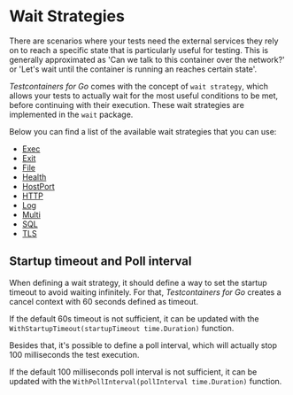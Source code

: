 # Wait Strategies

There are scenarios where your tests need the external services they rely on to reach a specific state that is particularly useful for testing. This is generally approximated as 'Can we talk to this container over the network?' or 'Let's wait until the container is running an reaches certain state'.

_Testcontainers for Go_ comes with the concept of `wait strategy`, which allows your tests to actually wait for the most useful conditions to be met, before continuing with their execution. These wait strategies are implemented in the `wait` package.

Below you can find a list of the available wait strategies that you can use:

- [Exec](./exec.md)
- [Exit](./exit.md)
- [File](./file.md)
- [Health](./health.md)
- [HostPort](./host_port.md)
- [HTTP](./http.md)
- [Log](./log.md)
- [Multi](./multi.md)
- [SQL](./sql.md)
- [TLS](./tls.md)

## Startup timeout and Poll interval

When defining a wait strategy, it should define a way to set the startup timeout to avoid waiting infinitely. For that, _Testcontainers for Go_ creates a cancel context with 60 seconds defined as timeout.

If the default 60s timeout is not sufficient, it can be updated with the `WithStartupTimeout(startupTimeout time.Duration)` function.

Besides that, it's possible to define a poll interval, which will actually stop 100 milliseconds the test execution.

If the default 100 milliseconds poll interval is not sufficient, it can be updated with the `WithPollInterval(pollInterval time.Duration)` function.
